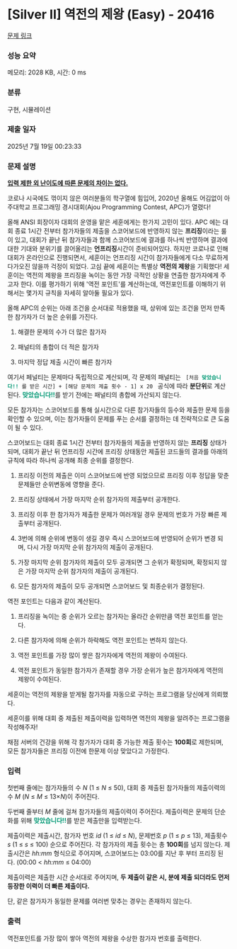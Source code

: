 # [Silver II] 역전의 제왕 (Easy) - 20416 

[문제 링크](https://www.acmicpc.net/problem/20416) 

### 성능 요약

메모리: 2028 KB, 시간: 0 ms

### 분류

구현, 시뮬레이션

### 제출 일자

2025년 7월 19일 00:23:33

### 문제 설명

<p><u><strong>입력 제한 외 난이도에 따른 문제의 차이는 없다.</strong></u></p>

<p>코로나 시국에도 꺾이지 않은 여러분들의 학구열에 힘입어, 2020년 올해도 어김없이 아주대학교 프로그래밍 경시대회(Ajou Programming Contest, APC)가 열렸다!</p>

<p>올해 ANSI 회장이자 대회의 운영을 맡은 세훈에게는 한가지 고민이 있다. APC 에는 대회 종료 1시간 전부터 참가자들의 제출을 스코어보드에 반영하지 않는 <strong>프리징</strong>이라는 룰이 있고, 대회가 끝난 뒤 참가자들과 함께 스코어보드에 결과를 하나씩 반영하며 결과에 대한 기대와 분위기를 끌어올리는 <strong>언프리징</strong>시간이 준비되어있다. 하지만 코로나로 인해 대회가 온라인으로 진행되면서, 세훈이는 언프리징 시간이 참가자들에게 다소 무료하게 다가오진 않을까 걱정이 되었다. 고심 끝에 세훈이는 특별상 <strong>역전의 제왕</strong>을 기획했다! 세훈이는 역전의 제왕을 프리징을 녹이는 동안 가장 극적인 상황을 연출한 참가자에게 주고자 한다. 이를 평가하기 위해 '역전 포인트'를 계산하는데, 역전포인트를 이해하기 위해서는 몇가지 규칙을 자세히 알아둘 필요가 있다.</p>

<p>올해 APC의 순위는 아래 조건을 순서대로 적용했을 때, 상위에 있는 조건을 먼저 만족한 참가자가 더 높은 순위를 가진다.</p>

<ol>
	<li>
	<p>해결한 문제의 수가 더 많은 참가자</p>
	</li>
	<li>
	<p>패널티의 총합이 더 적은 참가자</p>
	</li>
	<li>
	<p>마지막 정답 제출 시간이 빠른 참가자</p>
	</li>
</ol>

<p>여기서 페널티는 문제마다 독립적으로 계산되며, 각 문제의 패널티는 <code> [처음 <span style="font-weight: bold; color: #009874;">맞았습니다!!</span> 를 받은 시간] + [해당 문제의 제출 횟수 - 1] x 20 </code> 공식에 따라 <strong>분단위</strong>로 계산된다. <span style="font-weight: bold; color: #009874;">맞았습니다!!</span>를 받기 전에는 패널티의 총합에 가산되지 않는다.</p>

<p>모든 참가자는 스코어보드를 통해 실시간으로 다른 참가자들의 등수와 제출한 문제 등을 확인할 수 있으며, 이는 참가자들이 문제를 푸는 순서를 결정하는 데 전략적으로 큰 도움이 될 수 있다.</p>

<p>스코어보드는 대회 종료 1시간 전부터 참가자들의 제출을 반영하지 않는 <strong>프리징</strong> 상태가 되며, 대회가 끝난 뒤 언프리징 시간에 프리징 상태동안 제출된 코드들의 결과를 아래의 규칙에 따라 하나씩 공개해 최종 순위를 결정한다.</p>

<ol>
	<li>
	<p>프리징 이전의 제출은 이미 스코어보드에 반영 되었으므로 프리징 이후 정답을 맞춘 문제들만 순위변동에 영향을 준다.</p>
	</li>
	<li>
	<p>프리징 상태에서 가장 마지막 순위 참가자의 제출부터 공개한다.</p>
	</li>
	<li>
	<p>프리징 이후 한 참가자가 제출한 문제가 여러개일 경우 문제의 번호가 가장 빠른 제출부터 공개된다.</p>
	</li>
	<li>
	<p>3번에 의해 순위에 변동이 생길 경우 즉시 스코어보드에 반영되어 순위가 변경 되며, 다시 가장 마지막 순위 참가자의 제출이 공개된다.</p>
	</li>
	<li>
	<p>가장 마지막 순위 참가자의 제출이 모두 공개되면 그 순위가 확정되며, 확정되지 않은 가장 마지막 순위 참가자의 제출이 공개된다.</p>
	</li>
	<li>
	<p>모든 참가자의 제출이 모두 공개되면 스코어보드 및 최종순위가 결정된다.</p>
	</li>
</ol>

<p>역전 포인트는 다음과 같이 계산된다.</p>

<ol>
	<li>
	<p>프리징을 녹이는 중 순위가 오르는 참가자는 올라간 순위만큼 역전 포인트를 얻는다.</p>
	</li>
	<li>
	<p>다른 참가자에 의해 순위가 하락해도 역전 포인트는 변하지 않는다.</p>
	</li>
	<li>
	<p>역전 포인트를 가장 많이 쌓은 참가자에게 역전의 제왕이 수여된다.</p>
	</li>
	<li>
	<p>역전 포인트가 동일한 참가자가 존재할 경우 가장 순위가 높은 참가자에게 역전의 제왕이 수여된다.</p>
	</li>
</ol>

<p>세훈이는 역전의 제왕을 받게될 참가자를 자동으로 구하는 프로그램을 당신에게 의뢰했다.</p>

<p>세훈이를 위해 대회 중 제출된 제출이력을 입력하면 역전의 제왕을 알려주는 프로그램을 작성해주자!</p>

<p>채점 서버의 건강을 위해 각 참가자가 대회 중 가능한 제출 횟수는 <strong>100회</strong>로 제한되며, 모든 참가자들은 프리징 이전에 한문제 이상 맞았다고 가정한다.</p>

### 입력 

 <p>첫번째 줄에는 참가자들의 수 <em>N</em> (1 ≤ <em>N</em> ≤ 50), 대회 중 제출된 참가자들의 제출이력의 수 <em>M</em> (<em>N</em> ≤ <em>M</em> ≤ 13×<em>N</em>)이 주어진다.</p>

<p>두번째 줄부터 <em>M</em> 줄에 걸쳐 참가자들의 제출이력이 주어진다. 제출이력은 문제의 단순화를 위해 <span style="font-weight: bold; color: #009874;">맞았습니다!!</span>를 받은 제출만을 입력받는다.</p>

<p>제출이력은 제출시간, 참가자 번호 <em>id</em> (1 ≤ <em>id</em> ≤ <em>N</em>), 문제번호 <em>p</em> (1 ≤ <em>p</em> ≤ 13), 제출횟수 <em>s</em> (1 ≤ <em>s</em> ≤ 100) 순으로 주어진다. 각 참가자의 제출 횟수는 총 <strong>100회</strong>를 넘지 않는다. 제출시간은 <em>hh:mm</em> 형식으로 주어지며, 스코어보드는 03:00를 지난 후 부터 프리징 된다. (00:00 < <em>hh:mm</em> ≤ 04:00)</p>

<p>제출이력은 제출한 시간 순서대로 주어지며, <strong>두 제출이 같은 시, 분에 제출 되더라도 먼저 등장한 이력이 더 빠른 제출이다.</strong></p>

<p>단,  같은 참가자가 동일한 문제를 여러번 맞추는 경우는 존재하지 않는다.</p>

### 출력 

 <p>역전포인트를 가장 많이 쌓아 역전의 제왕을 수상한 참가자 번호를 출력한다.</p>

